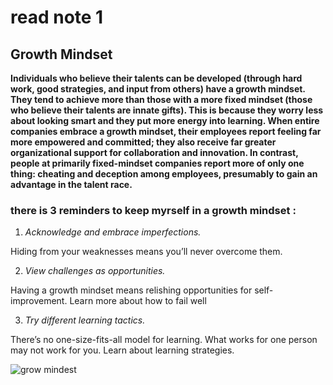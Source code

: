  # read note 1 
 
 ## Growth Mindset 
 
**Individuals who believe their talents can be developed (through hard work, good strategies, and input from others) have a growth mindset. They tend to achieve more than those with a more fixed mindset (those who believe their talents are innate gifts). This is because they worry less about looking smart and they put more energy into learning. When entire companies embrace a growth mindset, their employees report feeling far more empowered and committed; they also receive far greater organizational support for collaboration and innovation. In contrast, people at primarily fixed-mindset companies report more of only one thing: cheating and deception among employees, presumably to gain an advantage in the talent race.** 

### there is 3 reminders to keep myrself in a growth mindset : 
   1. *Acknowledge and embrace imperfections.*
   
Hiding from your weaknesses means you’ll never overcome them.


2. *View challenges as opportunities.*

Having a growth mindset means relishing opportunities for self-improvement. Learn more about how to fail well

3. *Try different learning tactics.*

There’s no one-size-fits-all model for learning. What works for one person may not work for you. Learn about learning strategies.


![grow mindest](https://www.ntaskmanager.com/wp-content/uploads/2019/05/fixed-vs-growth-mindset-blog-header-2.png)





